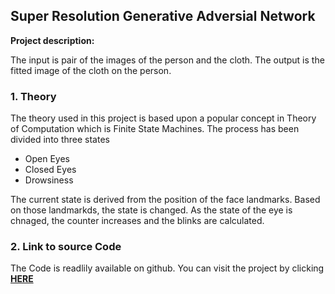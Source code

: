 ## Super Resolution Generative Adversial Network 

**Project description:** 

The input is pair of the images of the person and the cloth. The output is the fitted image of the cloth on the person. 


### 1. Theory

The theory used in this project is based upon a popular concept in Theory of Computation which is Finite State Machines. The process has been divided into three states
<ul>
<li> Open Eyes</li>
<li> Closed Eyes </li>
<li> Drowsiness </li>
</ul>

The current state is derived from the position of the face landmarks. Based on those landmarkds, the state is changed. As the state of the eye is chnaged, the counter increases and the blinks are calculated.


### 2. Link to source Code

The Code is readlily available on github. You can visit the project by clicking <a href='https://github.com/rlrahulkanojia/Blink-Detection'>**HERE**</a>

